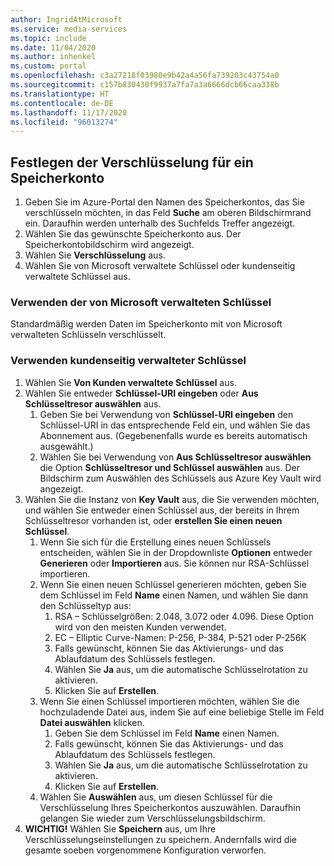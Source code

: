```yaml
---
author: IngridAtMicrosoft
ms.service: media-services
ms.topic: include
ms.date: 11/04/2020
ms.author: inhenkel
ms.custom: portal
ms.openlocfilehash: c3a27218f03980e9b42a4a56fa739203c43754a0
ms.sourcegitcommit: c157b830430f9937a7fa7a3a6666dcb66caa338b
ms.translationtype: HT
ms.contentlocale: de-DE
ms.lasthandoff: 11/17/2020
ms.locfileid: "96013274"
---
```

<!--Set the encryption on storage account in the portal-->

## <a name="set-the-encryption-on-a-storage-account"></a>Festlegen der Verschlüsselung für ein Speicherkonto

1. Geben Sie im Azure-Portal den Namen des Speicherkontos, das Sie verschlüsseln möchten, in das Feld **Suche** am oberen Bildschirmrand ein.  Daraufhin werden unterhalb des Suchfelds Treffer angezeigt.
1. Wählen Sie das gewünschte Speicherkonto aus. Der Speicherkontobildschirm wird angezeigt.
1. Wählen Sie **Verschlüsselung** aus.
1. Wählen Sie von Microsoft verwaltete Schlüssel oder kundenseitig verwaltete Schlüssel aus.

### <a name="use-microsoft-managed-keys"></a>Verwenden der von Microsoft verwalteten Schlüssel

Standardmäßig werden Daten im Speicherkonto mit von Microsoft verwalteten Schlüsseln verschlüsselt.

### <a name="use-customer-managed-keys"></a>Verwenden kundenseitig verwalteter Schlüssel

1. Wählen Sie **Von Kunden verwaltete Schlüssel** aus.
1. Wählen Sie entweder **Schlüssel-URI eingeben** oder **Aus Schlüsseltresor auswählen** aus.
    1. Geben Sie bei Verwendung von **Schlüssel-URI eingeben** den Schlüssel-URI in das entsprechende Feld ein, und wählen Sie das Abonnement aus. (Gegebenenfalls wurde es bereits automatisch ausgewählt.)
    1. Wählen Sie bei Verwendung von **Aus Schlüsseltresor auswählen** die Option **Schlüsseltresor und Schlüssel auswählen** aus. Der Bildschirm zum Auswählen des Schlüssels aus Azure Key Vault wird angezeigt.
1. Wählen Sie die Instanz von **Key Vault** aus, die Sie verwenden möchten, und wählen Sie entweder einen Schlüssel aus, der bereits in Ihrem Schlüsseltresor vorhanden ist, oder **erstellen Sie einen neuen Schlüssel**.
    1. Wenn Sie sich für die Erstellung eines neuen Schlüssels entscheiden, wählen Sie in der Dropdownliste **Optionen** entweder **Generieren** oder **Importieren** aus. Sie können nur RSA-Schlüssel importieren.
    1. Wenn Sie einen neuen Schlüssel generieren möchten, geben Sie dem Schlüssel im Feld **Name** einen Namen, und wählen Sie dann den Schlüsseltyp aus:
        1. RSA – Schlüsselgrößen:  2.048, 3.072 oder 4.096. Diese Option wird von den meisten Kunden verwendet.
        1. EC – Elliptic Curve-Namen: P-256, P-384, P-521 oder P-256K
        1. Falls gewünscht, können Sie das Aktivierungs- und das Ablaufdatum des Schlüssels festlegen.
        1. Wählen Sie **Ja** aus, um die automatische Schlüsselrotation zu aktivieren.
        1. Klicken Sie auf **Erstellen**.
    1. Wenn Sie einen Schlüssel importieren möchten, wählen Sie die hochzuladende Datei aus, indem Sie auf eine beliebige Stelle im Feld **Datei auswählen** klicken.
        1. Geben Sie dem Schlüssel im Feld **Name** einen Namen.
        1. Falls gewünscht, können Sie das Aktivierungs- und das Ablaufdatum des Schlüssels festlegen.
        1. Wählen Sie **Ja** aus, um die automatische Schlüsselrotation zu aktivieren.
        1. Klicken Sie auf **Erstellen**.
    1. Wählen Sie **Auswählen** aus, um diesen Schlüssel für die Verschlüsselung Ihres Speicherkontos auszuwählen. Daraufhin gelangen Sie wieder zum Verschlüsselungsbildschirm.
1. **WICHTIG!** Wählen Sie **Speichern** aus, um Ihre Verschlüsselungseinstellungen zu speichern. Andernfalls wird die gesamte soeben vorgenommene Konfiguration verworfen.

